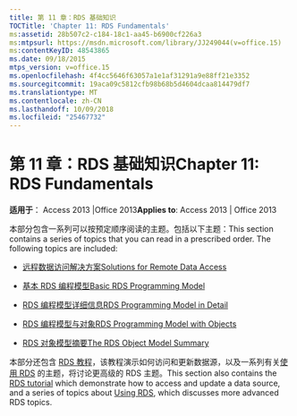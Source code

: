 ```yaml
---
title: 第 11 章：RDS 基础知识
TOCTitle: 'Chapter 11: RDS Fundamentals'
ms:assetid: 28b507c2-c184-18c1-aa45-b6900cf226a3
ms:mtpsurl: https://msdn.microsoft.com/library/JJ249044(v=office.15)
ms:contentKeyID: 48543865
ms.date: 09/18/2015
mtps_version: v=office.15
ms.openlocfilehash: 4f4cc5646f63057a1e1af31291a9e88ff21e3352
ms.sourcegitcommit: 19aca09c5812cfb98b68b5d4604dcaa814479df7
ms.translationtype: MT
ms.contentlocale: zh-CN
ms.lasthandoff: 10/09/2018
ms.locfileid: "25467732"
---
```

# <a name="chapter-11-rds-fundamentals"></a><span data-ttu-id="16de1-102">第 11 章：RDS 基础知识</span><span class="sxs-lookup"><span data-stu-id="16de1-102">Chapter 11: RDS Fundamentals</span></span>


<span data-ttu-id="16de1-103">**适用于**： Access 2013 |Office 2013</span><span class="sxs-lookup"><span data-stu-id="16de1-103">**Applies to**: Access 2013 | Office 2013</span></span>

<span data-ttu-id="16de1-p101">本部分包含一系列可以按预定顺序阅读的主题。包括以下主题：</span><span class="sxs-lookup"><span data-stu-id="16de1-p101">This section contains a series of topics that you can read in a prescribed order. The following topics are included:</span></span>

  - [<span data-ttu-id="16de1-106">远程数据访问解决方案</span><span class="sxs-lookup"><span data-stu-id="16de1-106">Solutions for Remote Data Access</span></span>](solutions-for-remote-data-access.md)

  - [<span data-ttu-id="16de1-107">基本 RDS 编程模型</span><span class="sxs-lookup"><span data-stu-id="16de1-107">Basic RDS Programming Model</span></span>](basic-rds-programming-model.md)

  - [<span data-ttu-id="16de1-108">RDS 编程模型详细信息</span><span class="sxs-lookup"><span data-stu-id="16de1-108">RDS Programming Model in Detail</span></span>](rds-programming-model-in-detail.md)

  - [<span data-ttu-id="16de1-109">RDS 编程模型与对象</span><span class="sxs-lookup"><span data-stu-id="16de1-109">RDS Programming Model with Objects</span></span>](rds-programming-model-with-objects.md)

  - [<span data-ttu-id="16de1-110">RDS 对象模型摘要</span><span class="sxs-lookup"><span data-stu-id="16de1-110">The RDS Object Model Summary</span></span>](rds-object-model-summary.md)

<span data-ttu-id="16de1-111">本部分还包含 [RDS 教程](chapter-12-rds-tutorial.md)，该教程演示如何访问和更新数据源，以及一系列有关[使用 RDS](chapter-13-rds-usage-and-security.md) 的主题，将讨论更高级的 RDS 主题。</span><span class="sxs-lookup"><span data-stu-id="16de1-111">This section also contains the [RDS tutorial](chapter-12-rds-tutorial.md) which demonstrate how to access and update a data source, and a series of topics about [Using RDS](chapter-13-rds-usage-and-security.md), which discusses more advanced RDS topics.</span></span>

